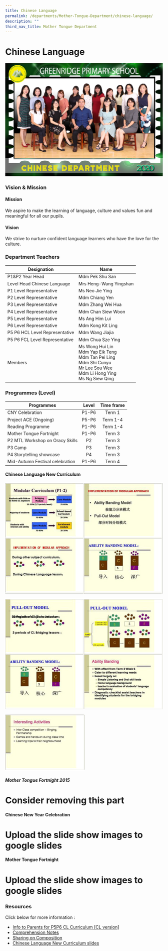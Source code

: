 ```yaml
---
title: Chinese Language
permalink: /departments/Mother-Tongue-Department/chinese-language/
description: ""
third_nav_title: Mother Tongue Department
---
```

# Chinese Language

![](/images/Departments/Mother%20Tongue%20Department/Chinese/CHINESE_P1.jpg)

### Vision & Mission

#### Mission

We aspire to make the learning of language, culture and values fun and meaningful for all our pupils.  
 
#### Vision

We strive to nurture confident language learners who have the love for the culture.

### Department Teachers

|           Designation          |                                                                   Name                                                                  |
|------------------------------|---------------------------------------------------------------------------------------------------------------------------------------|
| P1&P2 Year Head                | Mdm Pek Shu San                                                                                                                         |
|   Level Head Chinese Language  | Mrs Heng-Wang Yingshan                                                                                                                  |
| P1 Level Representative        | Ms Neo Jie Ying                                                                                                                         |
| P2 Level Representative        | Mdm Chiang Yen                                                                                                                          |
| P3 Level Representative        | Mdm Zhang Wei Hua                                                                                                                       |
| P4 Level Representative        | Mdm Chan Siew Woon                                                                                                                      |
| P5 Level Representative        | Ms Ang Him Lui                                                                                                                          |
| P6 Level Representative        | Mdm Kong Kit Ling                                                                                                                       |
| P5 P6 HCL Level Representative | Mdm Wang Jiajia                                                                                                                         |
| P5 P6 FCL Level Representative | Mdm Chua Sze Ying                                                                                                                       |
| Members                        | Ms Wong Hui Lin<br>Mdm Yap Eik Teng<br>Mdm Tan Pei Ling<br>Mdm Shi Cunyu<br>Mr Lee Sou Wee <br>Mdm Li Hong Ying <br>Ms Ng Siew Qing |

### Programmes (Level)

|            Programmes           |  Level | Time frame |
|-------------------------------|:------:|:----------:|
| CNY Celebration                 |  P1-P6 |   Term 1   |
| Project ACE (Ongoing)           |  P5-P6 |  Term 1-4  |
| Reading Programme               | P1-P6  |  Term 1-4  |
| Mother Tongue Fortnight         | P1-P6  |   Term 3   |
| P2 MTL Workshop on Oracy Skills |   P2   |   Term 3   |
| P3 Camp                         |   P3   |   Term 3   |
| P4 Storytelling showcase        |   P4   |   Term 3   |
| Mid-Autumn Festival celebration | P1-P6  |   Term 4   |

#### <a id="Chinese_Lang_New_Curriculum">Chinese Language New Curriculum</a>

![](/images/Departments/Mother%20Tongue%20Department/Chinese/Chinese%20Language%20New%20Curriculum_1.jpeg)

![](/images/Departments/Mother%20Tongue%20Department/Chinese/Chinese%20Language%20New%20Curriculum_2.jpeg)

![](/images/Departments/Mother%20Tongue%20Department/Chinese/Chinese%20Language%20New%20Curriculum_3.jpeg)

##### Mother Tongue Fortnight 2015

# Consider removing this part

#### Chinese New Year Celebration

# Upload the slide show images to google slides

#### Mother Tongue Fortnight

# Upload the slide show images to google slides

### Resources

Click below for more information :

*   [Info to Parents for P5P6 CL Curriculum \[CL version\]](https://go.gov.sg/p5p6-curriculum)
*   [Comprehension Notes](https://go.gov.sg/comprehension-notes)
*   [Sharing on Composition](https://go.gov.sg/sharing-on-composition)
*   <a href="#Chinese_Lang_New_Curriculum">Chinese Language New Curriculum slides</a>